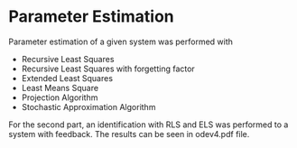 # Parameter Estimation

Parameter estimation of a given system was performed with

-	Recursive Least Squares
-	Recursive Least Squares with forgetting factor
-	Extended Least Squares
-	Least Means Square
-	Projection Algorithm
-	Stochastic Approximation Algorithm

For the second part, an identification with RLS and ELS was performed to a system with feedback. The results can be seen in odev4.pdf file.

